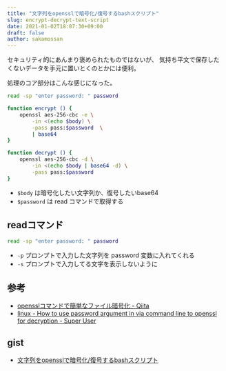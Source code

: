 ```yaml
---
title: "文字列をopensslで暗号化/復号するbashスクリプト"
slug: encrypt-decrypt-text-script
date: 2021-01-02T18:07:30+09:00
draft: false
author: sakamossan
---
```


セキュリティ的にあんまり褒められたものではないが、
気持ち平文で保存したくないデータを手元に置いとくのとかには便利。

処理のコア部分はこんな感じになった。

```bash
read -sp "enter password: " password

function encrypt () {
    openssl aes-256-cbc -e \
        -in <(echo $body) \
        -pass pass:$password  \
        | base64
}

function decrypt () {
    openssl aes-256-cbc -d \
        -in <(echo $body | base64 -d) \
        -pass pass:$password
}
```

- `$body` は暗号化したい文字列か、復号したいbase64
- `$password` は read コマンドで取得する

## readコマンド

```bash
read -sp "enter password: " password
```

- `-p` プロンプトで入力した文字列を password 変数に入れてくれる
- `-s` プロンプトで入力してる文字を表示しないように

## 参考

- [opensslコマンドで簡単なファイル暗号化 - Qiita](https://qiita.com/ikuwow/items/1cdb057352c06fd3d727)
- [linux - How to use password argument in via command line to openssl for decryption - Super User](https://superuser.com/questions/724986/how-to-use-password-argument-in-via-command-line-to-openssl-for-decryption)


## gist

- [文字列をopensslで暗号化/復号するbashスクリプト](https://gist.github.com/sakamossan/91e95b39c6301d337dfd402efa71d729)
